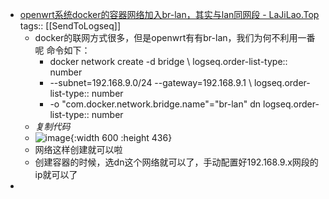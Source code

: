 - [openwrt系统docker的容器网络加入br-lan，其实与lan同网段 - LaJiLao.Top](https://lajilao.top/thread-139-1-1.html)
  tags:: [[SendToLogseq]]
	- docker的联网方式很多，但是openwrt有有br-lan，我们为何不利用一番呢
	  命令如下：
		- docker network create -d bridge \\
		  logseq.order-list-type:: number
		- --subnet=192.168.9.0/24 --gateway=192.168.9.1 \\
		  logseq.order-list-type:: number
		- -o "com.docker.network.bridge.name"="br-lan" dn
		  logseq.order-list-type:: number
	- *复制代码*
	- ![image](https://lajilao.top/data/attachment/forum/202403/18/194402jcnonckcnvvxvjkj.png){:width 600 :height 436}
	- 网络这样创建就可以啦
	- 创建容器的时候，选dn这个网络就可以了，手动配置好192.168.9.x网段的ip就可以了
-